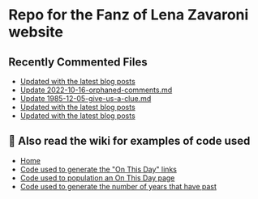 # Repo for the Fanz of Lena Zavaroni website

## Recently Commented Files
<!-- BLOG-POST-LIST:START -->
- [Updated with the latest blog posts](https://github.com/FanzOfLenaZavaroni/fanzoflenazavaroni.github.io/commit/f98e0ebddd246ddbefd14feba0641756ccf0481d)
- [Update 2022-10-16-orphaned-comments.md](https://github.com/FanzOfLenaZavaroni/fanzoflenazavaroni.github.io/commit/50b01e1ab0a41a1a1a7e5963d1f8663b8e7daa57)
- [Update 1985-12-05-give-us-a-clue.md](https://github.com/FanzOfLenaZavaroni/fanzoflenazavaroni.github.io/commit/7768ccf9d1d7ab8bd9b2a6502145a065d20e7607)
- [Updated with the latest blog posts](https://github.com/FanzOfLenaZavaroni/fanzoflenazavaroni.github.io/commit/9612af6d5e313acc9666712a4f35b9bfbfb6dd52)
- [Updated with the latest blog posts](https://github.com/FanzOfLenaZavaroni/fanzoflenazavaroni.github.io/commit/3e6acd7cd08104e1b5ba8a9f8bcb88e700d2e637)
<!-- BLOG-POST-LIST:END -->

## :notebook: Also read the wiki for examples of code used
* [Home](https://github.com/FanzOfLenaZavaroni/fanzoflenazavaroni.github.io/wiki)
* [Code used to generate the "On This Day" links](https://github.com/FanzOfLenaZavaroni/fanzoflenazavaroni.github.io/wiki/On-This-Day-Code)
* [Code used to population an On This Day page](https://github.com/FanzOfLenaZavaroni/fanzoflenazavaroni.github.io/wiki/Code-used-to-population-an-On-This-Day-page)
* [Code used to generate the number of years that have past](https://github.com/FanzOfLenaZavaroni/fanzoflenazavaroni.github.io/wiki/Number-of-years-gone-by-code)
